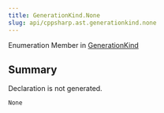 ```yaml
---
title: GenerationKind.None
slug: api/cppsharp.ast.generationkind.none
---
```

Enumeration Member in [GenerationKind](/api/cppsharp/ast/generationkind)

## Summary


Declaration is not generated.


```csharp
None
```


